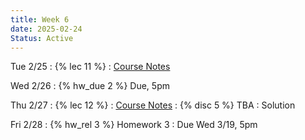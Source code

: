 ```yaml
---
title: Week 6
date: 2025-02-24
Status: Active
---
```


Tue 2/25
: {% lec 11 %}
  : [Course Notes](https://data101.org/notes/5-data_prep/structural.html) 

Wed 2/26
: {% hw_due 2 %} Due, 5pm

Thu 2/27
: {% lec 12 %}
  : [Course Notes](https://data101.org/notes/5-data_prep/granularity.html) 
: {% disc 5 %} TBA 
  : Solution

Fri 2/28
: {% hw_rel 3 %} Homework 3
  : Due Wed 3/19, 5pm

<!--
Thu 8/29
: {% lec 1 %}
  : [Pre-Semester Form](https://docs.google.com/forms/d/e/1FAIpQLSdalE7Mi5AIidLUFjJMU-BoQhcGrucIZPcIiQHKAzdkcoIU6Q/viewform)
: {% disc 1 %} [SQL Review](https://drive.google.com/file/d/1t3Ob8P2QRz3zSmkJdwbh6pVDrOuqm8tV/view?usp=sharing)
  : [Solution](https://drive.google.com/file/d/1V-JpFmOymMaozOeErNO4uS8zOw-DPV8J/view?usp=sharing), [Code](https://data101.datahub.berkeley.edu/hub/user-redirect/git-pull?repo=https%3A%2F%2Fgithub.com%2Fcal-data-eng%2Ffa24-materials&urlpath=lab%2Ftree%2Ffa24-materials%2Fdisc%2Fdisc01%2Fdisc01.ipynb&branch=main){:target="\_blank"}

Friday 8/30
: {% proj_rel 0 %} [SQL Review](https://data101.datahub.berkeley.edu/hub/user-redirect/git-pull?repo=https%3A%2F%2Fgithub.com%2Fcal-data-eng%2Ffa24-materials&urlpath=lab%2Ftree%2Ffa24-materials%2Fproj%2Fproj0%2Fproj0.ipynb&branch=main)
  : Due <del>Wed 9/4</del> Thu 9/5, 5pm
  <br/>[Notes](https://data101.org/notes/1-SQL/)
-->